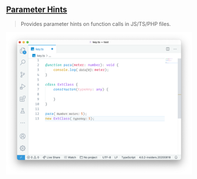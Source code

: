 ## [Parameter Hints](https://marketplace.visualstudio.com/items?itemName=DominicVonk.parameter-hints)

> Provides parameter hints on function calls in JS/TS/PHP files.

[![Parameter Hints](https://raw.githubusercontent.com/dominicvonk/vscode-parameter-hints/master/preview.png)](https://raw.githubusercontent.com/dominicvonk/vscode-parameter-hints/master/preview.png)